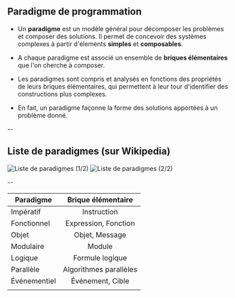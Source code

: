 ## Paradigme de programmation

* Un **paradigme** est un modèle général pour décomposer les problèmes
  et composer des solutions. Il permet de concevoir des systèmes
  complexes à partir d'élements **simples** et **composables**.

* A chaque paradigme est associé un ensemble de **briques
  élémentaires** que l'on cherche à composer.

* Les paradigmes sont compris et analysés en fonctions des propriétés
  de leurs briques élémentaires, qui permettent à leur tour
  d'identifier des constructions plus complexes.

* En fait, un paradigme façonne la forme des solutions apportées à un
  problème donné.

--

## Liste de paradigmes (sur Wikipedia)

![Liste de paradigmes (1/2)](prog/images/intro/paradigms_list.1.png) <!-- .element: style="border: none; box-shadow: none; max-height: calc(38vh); padding-right: 50px" -->
![Liste de paradigmes (2/2)](prog/images/intro/paradigms_list.2.png) <!-- .element: style="border: none; box-shadow: none; max-height: calc(38vh);" -->

--
<!-- .slide: class="stretch center" -->

|Paradigme       | Brique élémentaire     |
|----------------|:----------------------:|
|Impératif       | Instruction            |
|Fonctionnel     | Expression, Fonction   |
|Objet           | Objet, Message         |
|Modulaire       | Module                 |
|Logique         | Formule logique        |
|Parallèle       | Algorithmes parallèles |
|Événementiel    | Événement, Cible       |
|||

<!-- .element: class="stretch" -->
